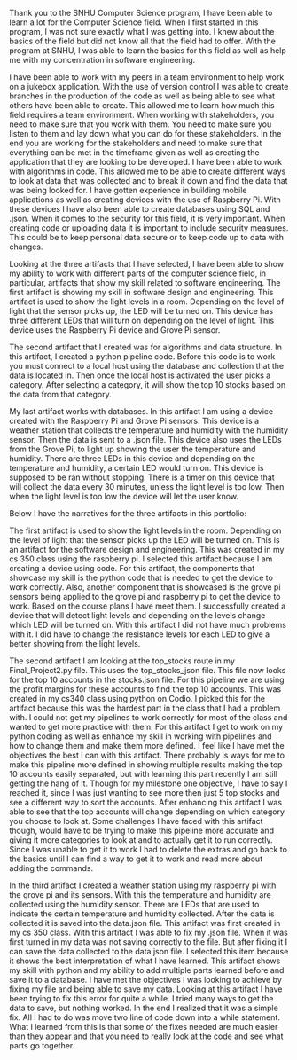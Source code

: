 Thank you to the SNHU Computer Science program, I have been able to learn a lot for the Computer Science field. When I first started in this program, I was not sure exactly what I was getting into. I knew about the basics of the field but did not know all that the field had to offer. With the program at SNHU, I was able to learn the basics for this field as well as help me with my concentration in software engineering.

I have been able to work with my peers in a team environment to help work on a jukebox application. With the use of version control I was able to create branches in the production of the code as well as being able to see what others have been able to create. This allowed me to learn how much this field requires a team environment. When working with stakeholders, you need to make sure that you work with them. You need to make sure you listen to them and lay down what you can do for these stakeholders. In the end you are working for the stakeholders and need to make sure that everything can be met in the timeframe given as well as creating the application that they are looking to be developed. I have been able to work with algorithms in code. This allowed me to be able to create different ways to look at data that was collected and to break it down and find the data that was being looked for. I have gotten experience in building mobile applications as well as creating devices with the use of Raspberry Pi. With these devices I have also been able to create databases using SQL and .json. When it comes to the security for this field, it is very important. When creating code or uploading data it is important to include security measures. This could be to keep personal data secure or to keep code up to data with changes.

Looking at the three artifacts that I have selected, I have been able to show my ability to work with different parts of the computer science field, in particular, artifacts that show my skill related to software engineering. The first artifact is showing my skill in software design and engineering. This artifact is used to show the light levels in a room. Depending on the level of light that the sensor picks up, the LED will be turned on. This device has three different LEDs that will turn on depending on the level of light. This device uses the Raspberry Pi device and Grove Pi sensor.

 The second artifact that I created was for algorithms and data structure. In this artifact, I created a python pipeline code. Before this code is to work you must connect to a local host using the database and collection that the data is located in. Then once the local host is activated the user picks a category. After selecting a category, it will show the top 10 stocks based on the data from that category. 
 
My last artifact works with databases. In this artifact I am using a device created with the Raspberry Pi and Grove Pi sensors. This device is a weather station that collects the temperature and humidity with the humidity sensor. Then the data is sent to a .json file. This device also uses the LEDs from the Grove Pi, to light up showing the user the temperature and humidity. There are three LEDs in this device and depending on the temperature and humidity, a certain LED would turn on. This device is supposed to be ran without stopping. There is a timer on this device that will collect the data every 30 minutes, unless the light level is too low. Then when the light level is too low the device will let the user know.

Below I have the narratives for the three artifacts in this portfolio: 

The first artifact is used to show the light levels in the room. Depending on the level of light that the sensor picks up the LED will be turned on. This is an artifact for the software design and engineering. This was created in my cs 350 class using the raspberry pi. I selected this artifact because I am creating a device using code. For this artifact, the components that showcase my skill is the python code that is needed to get the device to work correctly. Also, another component that is showcased is the grove pi sensors being applied to the grove pi and raspberry pi to get the device to work. Based on the course plans I have meet them. I successfully created a device that will detect light levels and depending on the levels change which LED will be turned on. With this artifact I did not have much problems with it. I did have to change the resistance levels for each LED to give a better showing from the light levels. 

The second artifact I am looking at the top_stocks route in my Final_Project2.py file. This uses the top_stocks_json file. This file now looks for the top 10 accounts in the stocks.json file. For this pipeline we are using the profit margins for these accounts to find the top 10 accounts. This was created in my cs340 class using python on Codio. I picked this for the artifact because this was the hardest part in the class that I had a problem with. I could not get my pipelines to work correctly for most of the class and wanted to get more practice with them. For this artifact I get to work on my python coding as well as enhance my skill in working with pipelines and how to change them and make them more defined. 
I feel like I have met the objectives the best I can with this artifact. There probably is ways for me to make this pipeline more defined in showing multiple results making the top 10 accounts easily separated, but with learning this part recently I am still getting the hang of it. Though for my milestone one objective, I have to say I reached it, since I was just wanting to see more then just 5 top stocks and see a different way to sort the accounts. After enhancing this artifact I was able to see that the top accounts will change depending on which category you choose to look at. Some challenges I have faced with this artifact though, would have to be trying to make this pipeline more accurate and giving it more categories to look at and to actually get it to run correctly. Since I was unable to get it to work I had to delete the extras and go back to the basics until I can find a way to get it to work and read more about adding the commands. 

In the third artifact I created a weather station using my raspberry pi with the grove pi and its sensors. With this the temperature and humidity are collected using the humidity sensor. There are LEDs that are used to indicate the certain temperature and humidity collected. After the data is collected it is saved into the data.json file. This artifact was first created in my cs 350 class.
With this artifact I was able to fix my .json file. When it was first turned in my data was not saving correctly to the file. But after fixing it I can save the data collected to the data.json file. I selected this item because it shows the best interpretation of what I have learned. This artifact shows my skill with python and my ability to add multiple parts learned before and save it to a database. I have met the objectives I was looking to achieve by fixing my file and being able to save my data.
Looking at this artifact I have been trying to fix this error for quite a while. I tried many ways to get the data to save, but nothing worked. In the end I realized that it was a simple fix. All I had to do was move two line of code down into a while statement. What I learned from this is that some of the fixes needed are much easier than they appear and that you need to really look at the code and see what parts go together. 
